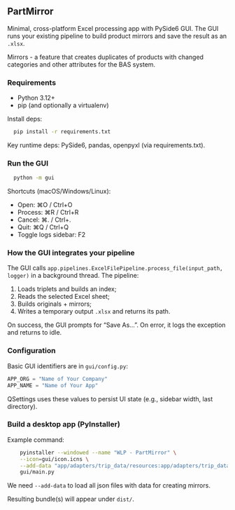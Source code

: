 ## PartMirror

Minimal, cross-platform Excel processing app with PySide6 GUI. The GUI runs your existing pipeline to build product
mirrors and save the result as an `.xlsx`.

Mirrors - a feature that creates duplicates of products with changed categories and other attributes for the BAS system.

### Requirements

- Python 3.12+
- pip (and optionally a virtualenv)

Install deps:

```bash
  pip install -r requirements.txt
```

Key runtime deps: PySide6, pandas, openpyxl (via requirements.txt).

### Run the GUI

```bash
  python -m gui
```

Shortcuts (macOS/Windows/Linux):

- Open: ⌘O / Ctrl+O
- Process: ⌘R / Ctrl+R
- Cancel: ⌘. / Ctrl+.
- Quit: ⌘Q / Ctrl+Q
- Toggle logs sidebar: F2

### How the GUI integrates your pipeline

The GUI calls `app.pipelines.ExcelFilePipeline.process_file(input_path, logger)` in a background thread. The pipeline:

1) Loads triplets and builds an index;
2) Reads the selected Excel sheet;
3) Builds originals + mirrors;
4) Writes a temporary output `.xlsx` and returns its path.

On success, the GUI prompts for “Save As…”. On error, it logs the exception and returns to idle.

### Configuration

Basic GUI identifiers are in `gui/config.py`:

```python
APP_ORG = "Name of Your Company"
APP_NAME = "Name of Your App"
```

QSettings uses these values to persist UI state (e.g., sidebar width, last directory).

### Build a desktop app (PyInstaller)

Example command:

```bash
    pyinstaller --windowed --name "WLP - PartMirror" \
    --icon=gui/icon.icns \
    --add-data "app/adapters/trip_data/resources:app/adapters/trip_data/resources" \
    gui/main.py
```

We need `--add-data` to load all json files with data for creating mirrors.

Resulting bundle(s) will appear under `dist/`.

